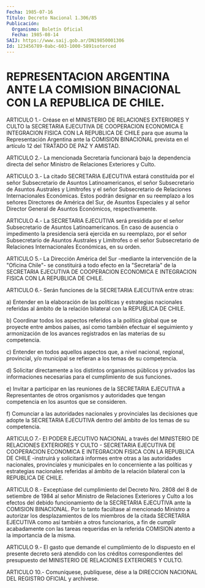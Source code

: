 ```yaml
---
Fecha: 1985-07-16
Título: Decreto Nacional 1.306/85
Publicación:
  Organismo: Boletín Oficial
  Fecha: 1985-08-14
SAIJ: https://www.saij.gob.ar/DN19850001306
Id: 123456789-0abc-603-1000-5891soterced
---
```

# REPRESENTACION ARGENTINA ANTE LA COMISION BINACIONAL CON LA REPUBLICA DE CHILE.

<a id="1"></a>
ARTICULO  1.-  Créase  en  el MINISTERIO DE RELACIONES EXTERIORES Y CULTO  la  SECRETARIA  EJECUTIVA    DE    COOPERACION  ECONOMICA  E INTEGRACION  FISICA CON LA REPUBLICA DE CHILE  para  que  asuma  la Representación  Argentina  ante  la COMISION BINACIONAL prevista en el artículo 12 del TRATADO DE PAZ Y AMISTAD.

<a id="2"></a>
ARTICULO    2.-    La  mencionada  Secretaría  funcionará  bajo  la dependencia directa  del  señor Ministro de Relaciones Exteriores y Culto.

<a id="3"></a>
ARTICULO  3.- La citado SECRETARIA EJECUTIVA estará constituída por el  señor  Subsecretario  de  Asuntos  Latinoamericanos,  el  señor Subsecretario   de  Asuntos  Australes  y  Limítrofes  y  el  señor Subsecretario  de   Relaciones  Internacionales  Económicas.  Estos podrán  designar  en su  reemplazo  a  los  señores  Directores  de América del Sur, de  Asuntos Especiales y al señor Director General de Asuntos Económicos, respectivamente.

<a id="4"></a>
ARTICULO  4.-  La  SECRETARIA EJECUTIVA será presidida por el señor Subsecretario de Asuntos  Latinoamericanos.  En  caso de ausencia o impedimento  la presidencia será ejercida en su reemplazo,  por  el señor Subsecretario  de  Asuntos  Australes y Limítrofes o el señor Subsecretario  de  Relaciones  Internacionales  Económicas,  en  su orden.

<a id="5"></a>
ARTICULO 5.- La Dirección América del Sur -mediante la intervención  de  la  "Oficina Chile"- se constituirá a todo efecto en  la  "Secretaría"  de la  SECRETARIA  EJECUTIVA  DE  COOPERACION ECONOMICA  E  INTEGRACION    FISICA  CON  LA  REPUBLICA  DE  CHILE.

<a id="6"></a>
ARTICULO  6.-  Serán  funciones  de  la  SECRETARIA EJECUTIVA entre otras:

a)  Entender  en  la  elaboración  de las políticas  y  estrategias nacionales  referidas al ámbito de la  relación  bilateral  con  la REPUBLICA DE CHILE.

b) Coordinar  todos los aspectos referidos a la política global que se proyecte entre  ambos  países,  así  como  también  efectuar  el seguimiento  y  armonización  de  los  avances  registrados  en las materias de su competencia.

c)  Entender  en  todos  aquellos  aspectos  que, a nivel nacional, regional, provincial, y/o municipal se refieran  a  los temas de su competencia.

d)  Solicitar  directamente a los distintos organismos  públicos  y privados las informaciones  necesarias  para el cumplimiento de sus funciones.

e)  Invitar  a  participar  en  las  reuniones   de  la  SECRETARIA EJECUTIVA  a Representantes de otros organismos y  autoridades  que tengan  competencia    en  los  asuntos  que  se  consideren.

f)  Comunciar  a  las autoridades  nacionales  y  provinciales  las decisiones que adopte  la SECRETARIA EJECUTIVA dentro del ámbito de los temas de su competencia.

<a id="7"></a>
ARTICULO  7.-  El  PODER EJECUTIVO NACIONAL a través del MINISTERIO DE  RELACIONES  EXTERIORES   Y  CULTO  -  SECRETARIA  EJECUTIVA  DE COOPERACION ECONOMICA E INTEGRACION  FISICA  CON  LA  REPUBLICA  DE CHILE    -instruirá   y  solicitará  informes  entre  otras  a  las autoridades  nacionales,    provinciales    y   municipales  en  lo concerniente a las políticas y estrategias nacionales  referidas al ámbito  de  la  relación  bilateral  con  la  REPUBLICA  DE  CHILE.

<a id="8"></a>
ARTICULO  8.- Exceptúase del cumplimiento del Decreto Nro. 2808 del 8 de setiembre  de  1984 al señor Ministro de Relaciones Exteriores y Culto a los efectos  del  debido  funcionamiento de la SECRETARIA EJECUTIVA ante la COMISION BINACIONAL.  Por  lo  tanto facúltase al mencionado  Ministro  a  autorizar  los  desplazamientos    de  los miembros  de  la  citada  SECRETARIA  EJECUTIVA  como así también a otros funcionarios, a fin de cumplir acabadamente  con  las  tareas requeridas  en  la referida COMISION atento a la importancia de  la misma.

<a id="9"></a>
ARTICULO  9.-  El gasto que demande el cumplimiento de lo dispuesto en el presente decreto será atendido con los créditos correspondientes  del  presupuesto  del  MINISTERIO  DE  RELACIONES EXTERIORES Y CULTO.

<a id="10"></a>
ARTICULO    10.-  Comuníquese,  publíquese,  dése  a  la  DIRECCION NACIONAL DEL REGISTRO OFICIAL y archívese.
